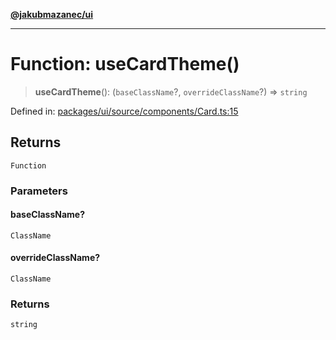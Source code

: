 [**@jakubmazanec/ui**](../README.md)

---

# Function: useCardTheme()

> **useCardTheme**(): (`baseClassName`?, `overrideClassName`?) => `string`

Defined in:
[packages/ui/source/components/Card.ts:15](https://github.com/jakubmazanec/tools/blob/0373298af23ca7b778987184cd6fcccd21ae54be/packages/ui/source/components/Card.ts#L15)

## Returns

`Function`

### Parameters

#### baseClassName?

`ClassName`

#### overrideClassName?

`ClassName`

### Returns

`string`
